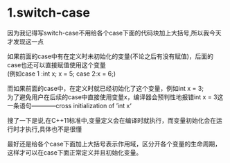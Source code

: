 1.switch-case
============  
因为我记得写switch-case不用给各个case下面的代码块加上大括号,所以我今天才发现这一点  

如果前面的case中有在定义时未初始化的变量(不论之后有没有赋值)，后面的case也还可以直接赋值使用这个变量  
(例如case 1 :int x; x = 5;    case 2:x = 6;)

而如果前面的case中，在定义时就已经初始化了这个变量，例如int x = 3;  
为了避免用户在后续的case中直接使用变量x，编译器会预判性地报错int x = 3这一条语句————cross initialization of ’int x‘

搜了一下是说,在C++11标准中,变量定义会在编译时就执行，而变量初始化会在运行时才执行,具体也不是很懂  

最好还是给各个case下面加上大括号表示作用域，区分开各个变量的生命周期，这样才可以在case下面正常定义并且初始化变量。
